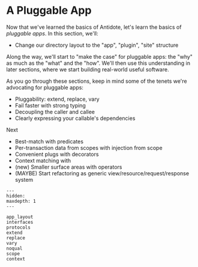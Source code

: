 # A Pluggable App

Now that we've learned the basics of Antidote, let's learn the basics of _pluggable apps_.
In this section, we'll:

- Change our directory layout to the "app", "plugin", "site" structure

Along the way, we'll start to "make the case" for pluggable apps: the "why" as much as the "what" and the "how".
We'll then use this understanding in later sections, where we start building real-world useful software.

As you go through these sections, keep in mind some of the tenets we're advocating for pluggable apps:

- Pluggability: extend, replace, vary
- Fail faster with strong typing
- Decoupling the caller and callee
- Clearly expressing your callable's dependencies

Next

- Best-match with predicates
- Per-transaction data from scopes with injection from scope
- Convenient plugs with decorators
- Context matching with
- (new) Smaller surface areas with operators
- (MAYBE) Start refactoring as generic view/resource/request/response system

```{toctree}
---
hidden:
maxdepth: 1
---

app_layout
interfaces
protocols
extend
replace
vary
noqual
scope
context
```
